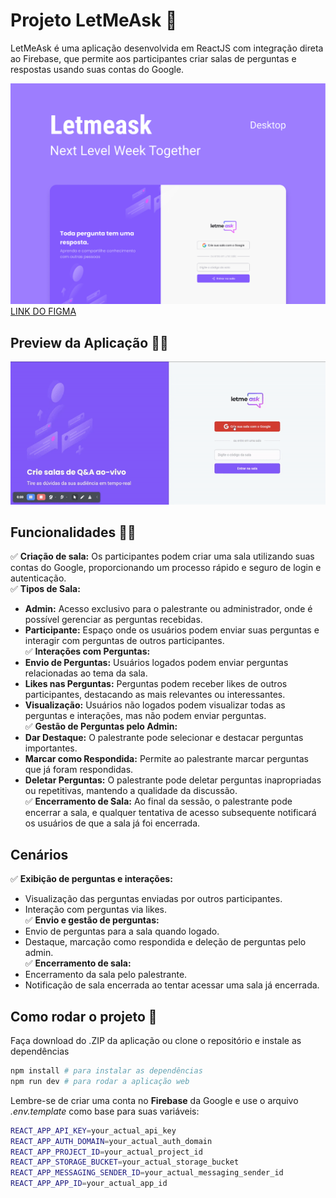 # Projeto LetMeAsk 💬
LetMeAsk é uma aplicação desenvolvida em ReactJS com integração direta ao Firebase, que permite aos participantes criar salas de perguntas e respostas usando suas contas do Google.

![Preview do FIGMA](./web/docs/figma-cover.png)
[LINK DO FIGMA](https://www.figma.com/community/file/1009824839797878169)


## Preview da Aplicação  👨‍🎨

![Member Club Desktop / Mobile](./web/docs/letmeask-preview.gif)

## Funcionalidades 👨‍💼

✅ **Criação de sala:** Os participantes podem criar uma sala utilizando suas contas do Google, proporcionando um processo rápido e seguro de login e autenticação.<br/>
✅ **Tipos de Sala:** 
- **Admin:** Acesso exclusivo para o palestrante ou administrador, onde é possível gerenciar as perguntas recebidas.
- **Participante:** Espaço onde os usuários podem enviar suas perguntas e interagir com perguntas de outros participantes.<br/>
✅ **Interações com Perguntas:**
- **Envio de Perguntas:** Usuários logados podem enviar perguntas relacionadas ao tema da sala.
- **Likes nas Perguntas:** Perguntas podem receber likes de outros participantes, destacando as mais relevantes ou interessantes.
- **Visualização:** Usuários não logados podem visualizar todas as perguntas e interações, mas não podem enviar perguntas.<br/>
✅ **Gestão de Perguntas pelo Admin:**
- **Dar Destaque:** O palestrante pode selecionar e destacar perguntas importantes.
- **Marcar como Respondida:** Permite ao palestrante marcar perguntas que já foram respondidas.
- **Deletar Perguntas:** O palestrante pode deletar perguntas inapropriadas ou repetitivas, mantendo a qualidade da discussão.<br/>
✅ **Encerramento de Sala:** Ao final da sessão, o palestrante pode encerrar a sala, e qualquer tentativa de acesso subsequente notificará os usuários de que a sala já foi encerrada.<br/>

## Cenários

✅ **Exibição de perguntas e interações:**
- Visualização das perguntas enviadas por outros participantes.
- Interação com perguntas via likes.<br/>
✅ **Envio e gestão de perguntas:**
- Envio de perguntas para a sala quando logado.
- Destaque, marcação como respondida e deleção de perguntas pelo admin.<br/>
✅ **Encerramento de sala:** 
- Encerramento da sala pelo palestrante.
- Notificação de sala encerrada ao tentar acessar uma sala já encerrada.<br/>

## Como rodar o projeto 🚀
Faça download do .ZIP da aplicação ou clone o repositório e instale as dependências <br/>

```bash
npm install # para instalar as dependências
npm run dev # para rodar a aplicação web

```

Lembre-se de criar uma conta no **Firebase** da Google e use o arquivo *.env.template* como base para suas variáveis:

```bash
REACT_APP_API_KEY=your_actual_api_key
REACT_APP_AUTH_DOMAIN=your_actual_auth_domain
REACT_APP_PROJECT_ID=your_actual_project_id
REACT_APP_STORAGE_BUCKET=your_actual_storage_bucket
REACT_APP_MESSAGING_SENDER_ID=your_actual_messaging_sender_id
REACT_APP_APP_ID=your_actual_app_id

```
